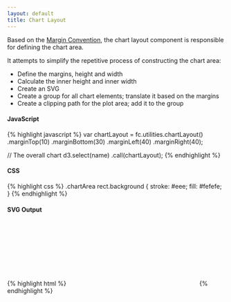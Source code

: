 ```yaml
---
layout: default
title: Chart Layout
---
```


Based on the [Margin Convention](http://bl.ocks.org/mbostock/3019563), the chart layout component is responsible for defining the chart area.

It attempts to simplify the repetitive process of constructing the chart area:

+ Define the margins, height and width
+ Calculate the inner height and inner width
+ Create an SVG
+ Create a group for all chart elements; translate it based on the margins
+ Create a clipping path for the plot area; add it to the group

<div id="example_chartLayout" class="chart"> </div>

#### JavaScript

{% highlight javascript %}
var chartLayout = fc.utilities.chartLayout()
  .marginTop(10)
  .marginBottom(30)
  .marginLeft(40)
  .marginRight(40);

// The overall chart
d3.select(name)
  .call(chartLayout);
{% endhighlight %}

#### CSS

{% highlight css %}
.chartArea rect.background {
  stroke: #eee;
  fill: #fefefe;
}
{% endhighlight %}

#### SVG Output

{% highlight html %}
<svg class="chartArea">
  <g>
    <defs>
      <clipPath id="plotAreaClip">
        <rect></rect>
      </clipPath>
    </defs>
    <g clip-path="url(#plotAreaClip)" class="plotArea"></g>
  </g>
</svg>
{% endhighlight %}

<script type="text/javascript">
(function(){
  var chart = createPlotArea(dataSeries1, '#example_chartLayout');

  // Create the OHLC series
  var ohlc = fc.series.ohlc()
    .xScale(chart.dateScale)
    .yScale(chart.priceScale);

  // Add the primary OHLC series
  chart.plotArea
    .datum(dataSeries1)
    .call(ohlc);
}());
</script>
